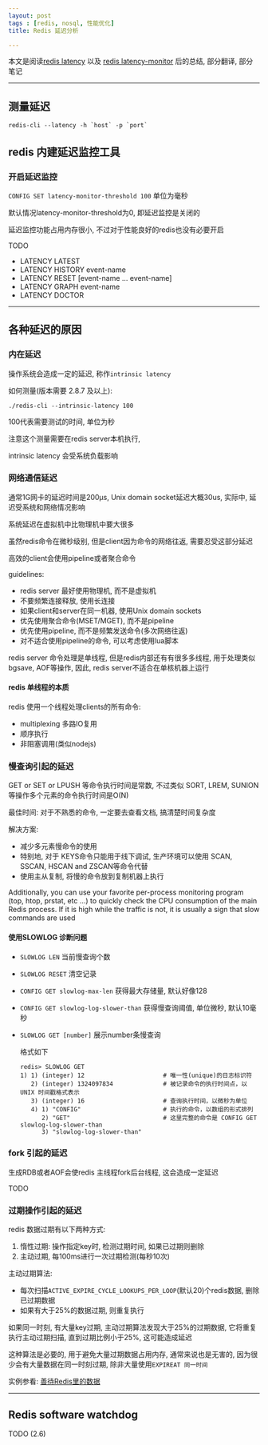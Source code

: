 ```yaml
---
layout: post
tags : [redis, nosql, 性能优化]
title: Redis 延迟分析

---
```


本文是阅读[redis latency](http://redis.io/topics/latency) 以及 [redis latency-monitor](http://redis.io/topics/latency-monitor) 后的总结, 部分翻译, 部分笔记

---


## 测量延迟

    redis-cli --latency -h `host` -p `port`

## redis 内建延迟监控工具

### 开启延迟监控

`CONFIG SET latency-monitor-threshold 100` 单位为毫秒

默认情况latency-monitor-threshold为0, 即延迟监控是关闭的

延迟监控功能占用内存很小, 不过对于性能良好的redis也没有必要开启

TODO

* LATENCY LATEST
* LATENCY HISTORY event-name
* LATENCY RESET [event-name ... event-name]
* LATENCY GRAPH event-name
* LATENCY DOCTOR

---

## 各种延迟的原因

### 内在延迟

操作系统会造成一定的延迟, 称作`intrinsic latency`

如何测量(版本需要 2.8.7 及以上):

    ./redis-cli --intrinsic-latency 100

100代表需要测试的时间, 单位为秒

注意这个测量需要在redis server本机执行,

intrinsic latency 会受系统负载影响

### 网络通信延迟

通常1G网卡的延迟时间是200μs, Unix domain socket延迟大概30us, 实际中, 延迟受系统和网络情况影响

系统延迟在虚拟机中比物理机中要大很多

虽然redis命令在微秒级别, 但是client因为命令的网络往返, 需要忍受这部分延迟

高效的client会使用pipeline或者聚合命令

guidelines:

* redis server 最好使用物理机, 而不是虚拟机
* 不要频繁连接释放, 使用长连接
* 如果client和server在同一机器, 使用Unix domain sockets
* 优先使用聚合命令(MSET/MGET), 而不是pipeline
* 优先使用pipeline, 而不是频繁发送命令(多次网络往返)
* 对不适合使用pipeline的命令, 可以考虑使用lua脚本

redis server 命令处理是单线程, 但是redis内部还有有很多多线程, 用于处理类似bgsave, AOF等操作, 因此, redis server不适合在单核机器上运行

#### redis 单线程的本质

redis 使用一个线程处理clients的所有命令:

* multiplexing 多路IO复用
* 顺序执行
* 非阻塞调用(类似nodejs)

### 慢查询引起的延迟

GET or SET or LPUSH 等命令执行时间是常数, 不过类似 SORT, LREM, SUNION等操作多个元素的命令执行时间是O(N)

最佳时间:  对于不熟悉的命令, 一定要去查看文档, 搞清楚时间复杂度

解决方案:

* 减少多元素慢命令的使用
* 特别地, 对于 KEYS命令只能用于线下调试, 生产环境可以使用 SCAN, SSCAN, HSCAN and ZSCAN等命令代替
* 使用主从复制, 将慢的命令放到复制机器上执行


Additionally, you can use your favorite per-process monitoring program (top, htop, prstat, etc ...) to quickly check the CPU consumption of the main Redis process. If it is high while the traffic is not, it is usually a sign that slow commands are used

#### 使用SLOWLOG 诊断问题

* `SLOWLOG LEN` 当前慢查询个数
* `SLOWLOG RESET` 清空记录
* `CONFIG GET slowlog-max-len` 获得最大存储量, 默认好像128
* `CONFIG GET slowlog-log-slower-than` 获得慢查询阈值, 单位微秒, 默认10毫秒
* `SLOWLOG GET [number]` 展示number条慢查询

  格式如下

      redis> SLOWLOG GET
      1) 1) (integer) 12                      # 唯一性(unique)的日志标识符
         2) (integer) 1324097834              # 被记录命令的执行时间点，以 UNIX 时间戳格式表示
         3) (integer) 16                      # 查询执行时间，以微秒为单位
         4) 1) "CONFIG"                       # 执行的命令，以数组的形式排列
            2) "GET"                          # 这里完整的命令是 CONFIG GET slowlog-log-slower-than
            3) "slowlog-log-slower-than"

### fork 引起的延迟

生成RDB或者AOF会使redis 主线程fork后台线程, 这会造成一定延迟

TODO

### 过期操作引起的延迟

redis 数据过期有以下两种方式:

1. 惰性过期: 操作指定key时, 检测过期时间, 如果已过期则删除
2. 主动过期, 每100ms进行一次过期检测(每秒10次)

主动过期算法:

* 每次扫描`ACTIVE_EXPIRE_CYCLE_LOOKUPS_PER_LOOP`(默认20)个redis数据, 删除已过期数据
* 如果有大于25%的数据过期, 则重复执行

如果同一时刻, 有大量key过期, 主动过期算法发现大于25%的过期数据, 它将重复执行主动过期扫描, 直到过期比例小于25%, 这可能造成延迟

这种算法是必要的, 用于避免大量过期数据占用内存, 通常来说也是无害的, 因为很少会有大量数据在同一时刻过期, 除非大量使用`EXPIREAT 同一时间`

实例参看: [善待Redis里的数据](http://neway6655.github.io/redis/2015/12/19/%E5%96%84%E5%BE%85Redis%E9%87%8C%E7%9A%84%E6%95%B0%E6%8D%AE.html)

---

## Redis software watchdog

TODO (2.6)

